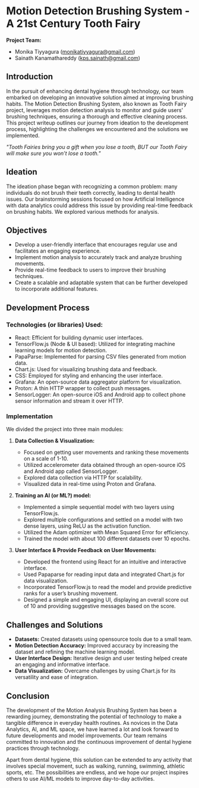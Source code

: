 # Motion Detection Brushing System - A 21st Century Tooth Fairy

**Project Team:**
- Monika Tiyyagura (monikatiyyagura@gmail.com)
- Sainath Kanamathareddy (kps.sainath@gmail.com)

## Introduction
In the pursuit of enhancing dental hygiene through technology, our team embarked on developing an innovative solution aimed at improving brushing habits. The Motion Detection Brushing System, also known as Tooth Fairy project, leverages motion detection analysis to monitor and guide users' brushing techniques, ensuring a thorough and effective cleaning process. This project writeup outlines our journey from ideation to the development process, highlighting the challenges we encountered and the solutions we implemented.

*"Tooth Fairies bring you a gift when you lose a tooth, BUT our Tooth Fairy will make sure you won’t lose a tooth."*

## Ideation
The ideation phase began with recognizing a common problem: many individuals do not brush their teeth correctly, leading to dental health issues. Our brainstorming sessions focused on how Artificial Intelligence with data analytics could address this issue by providing real-time feedback on brushing habits. We explored various methods for analysis.

## Objectives
- Develop a user-friendly interface that encourages regular use and facilitates an engaging experience.
- Implement motion analysis to accurately track and analyze brushing movements.
- Provide real-time feedback to users to improve their brushing techniques.
- Create a scalable and adaptable system that can be further developed to incorporate additional features.

## Development Process

### Technologies (or libraries) Used:
- React: Efficient for building dynamic user interfaces.
- TensorFlow.js (Node & UI based): Utilized for integrating machine learning models for motion detection.
- PapaParse: Implemented for parsing CSV files generated from motion data.
- Chart.js: Used for visualizing brushing data and feedback.
- CSS: Employed for styling and enhancing the user interface.
- Grafana: An open-source data aggregator platform for visualization.
- Proton: A thin HTTP wrapper to collect push messages.
- SensorLogger: An open-source iOS and Android app to collect phone sensor information and stream it over HTTP.

### Implementation
We divided the project into three main modules:

1. **Data Collection & Visualization:**
   - Focused on getting user movements and ranking these movements on a scale of 1-10.
   - Utilized accelerometer data obtained through an open-source iOS and Android app called SensorLogger.
   - Explored data collection via HTTP for scalability.
   - Visualized data in real-time using Proton and Grafana.

2. **Training an AI (or ML?) model:**
   - Implemented a simple sequential model with two layers using TensorFlow.js.
   - Explored multiple configurations and settled on a model with two dense layers, using ReLU as the activation function.
   - Utilized the Adam optimizer with Mean Squared Error for efficiency.
   - Trained the model with about 100 different datasets over 10 epochs.

3. **User Interface & Provide Feedback on User Movements:**
   - Developed the frontend using React for an intuitive and interactive interface.
   - Used Papaparse for reading input data and integrated Chart.js for data visualization.
   - Incorporated TensorFlow.js to read the model and provide predictive ranks for a user’s brushing movement.
   - Designed a simple and engaging UI, displaying an overall score out of 10 and providing suggestive messages based on the score.

## Challenges and Solutions
- **Datasets:** Created datasets using opensource tools due to a small team.
- **Motion Detection Accuracy:** Improved accuracy by increasing the dataset and refining the machine learning model.
- **User Interface Design:** Iterative design and user testing helped create an engaging and informative interface.
- **Data Visualization:** Overcame challenges by using Chart.js for its versatility and ease of integration.

## Conclusion
The development of the Motion Analysis Brushing System has been a rewarding journey, demonstrating the potential of technology to make a tangible difference in everyday health routines. As novices in the Data Analytics, AI, and ML space, we have learned a lot and look forward to future developments and model improvements. Our team remains committed to innovation and the continuous improvement of dental hygiene practices through technology.

Apart from dental hygiene, this solution can be extended to any activity that involves special movement, such as walking, running, swimming, athletic sports, etc. The possibilities are endless, and we hope our project inspires others to use AI/ML models to improve day-to-day activities.
